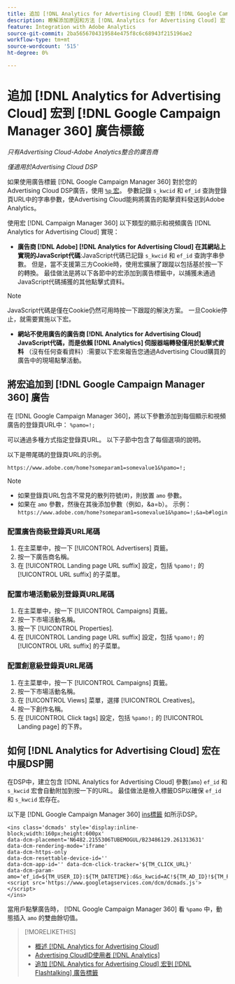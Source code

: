 ```yaml
---
title: 追加 [!DNL Analytics for Advertising Cloud] 宏到 [!DNL Google Campaign Manager 360] 廣告標籤
description: 瞭解添加原因和方法 [!DNL Analytics for Advertising Cloud] 宏 [!DNL Google Campaign Manager 360] ad標籤
feature: Integration with Adobe Analytics
source-git-commit: 2ba5656704319584e475f8c6c68943f215196ae2
workflow-type: tm+mt
source-wordcount: '515'
ht-degree: 0%

---
```


# 追加 [!DNL Analytics for Advertising Cloud] 宏到 [!DNL Google Campaign Manager 360] 廣告標籤

*只有Advertising Cloud-Adobe Analytics整合的廣告商*

*僅適用於Advertising Cloud DSP*

如果使用廣告標籤 [!DNL Google Campaign Manager 360] 對於您的Advertising Cloud DSP廣告，使用 [`%p` 宏](https://support.google.com/campaignmanager/table/6096962)。 參數記錄 `s_kwcid` 和 `ef_id` 查詢登錄頁URL中的字串參數，使Advertising Cloud能夠將廣告的點擊資料發送到Adobe Analytics。

使用宏 [!DNL Campaign Manager 360] 以下類型的顯示和視頻廣告 [!DNL Analytics for Advertising Cloud] 實現：

* **廣告商 [!DNL Adobe] [!DNL Analytics for Advertising Cloud] 在其網站上實現的JavaScript代碼**:JavaScript代碼已記錄 `s_kwcid` 和 `ef_id` 查詢字串參數。 但是，當不支援第三方Cookie時，使用宏擴展了跟蹤以包括基於按一下的轉換。 最佳做法是將以下各節中的宏添加到廣告標籤中，以捕獲未通過JavaScript代碼捕獲的其他點擊式資料。

>[!NOTE]
>
>JavaScript代碼是僅在Cookie仍然可用時按一下跟蹤的解決方案。 一旦Cookie停止，就需要實施以下宏。

* **網站不使用廣告的廣告商 [!DNL Analytics for Advertising Cloud] JavaScript代碼，而是依賴 [!DNL Analytics] 伺服器端轉發僅用於點擊式資料** （沒有任何查看資料）:需要以下宏來報告您通過Advertising Cloud購買的廣告中的現場點擊活動。

## 將宏追加到 [!DNL Google Campaign Manager 360] 廣告

在 [!DNL Google Campaign Manager 360]，將以下參數添加到每個顯示和視頻廣告的登錄頁URL中： `%pamo=!;`

可以通過多種方式指定登錄頁URL。 以下子節中包含了每個選項的說明。

以下是帶尾碼的登錄頁URL的示例。

```
https://www.adobe.com/home?someparam1=somevalue1&%pamo=!;
```

>[!NOTE]
>
>
>* 如果登錄頁URL包含不常見的散列符號(#)，則放置 `amo` 參數。
>* 如果在 `amo` 參數，然後在其後添加參數（例如，&amp;a=b）。 示例：`https://www.adobe.com/home?someparam1=somevalue1&%pamo=!;&a=b#login`


### 配置廣告商級登錄頁URL尾碼

1. 在主菜單中，按一下 [!UICONTROL Advertisers] 頁籤。
1. 按一下廣告商名稱。
1. 在 [!UICONTROL Landing page URL suffix] 設定，包括 `%pamo!;` 的 [!UICONTROL URL suffix] 的子菜單。

### 配置市場活動級別登錄頁URL尾碼

1. 在主菜單中，按一下 [!UICONTROL Campaigns] 頁籤。
1. 按一下市場活動名稱。
1. 按一下 [!UICONTROL Properties].
1. 在 [!UICONTROL Landing page URL suffix] 設定，包括 `%pamo!;` 的 [!UICONTROL URL suffix] 的子菜單。

### 配置創意級登錄頁URL尾碼

1. 在主菜單中，按一下 [!UICONTROL Campaigns] 頁籤。
1. 按一下市場活動名稱。
1. 在 [!UICONTROL Views] 菜單，選擇 [!UICONTROL Creatives]。
1. 按一下創作名稱。
1. 在 [!UICONTROL Click tags] 設定，包括 `%pamo!;` 的 [!UICONTROL Landing page] 的下界。

## 如何 [!DNL Analytics for Advertising Cloud] 宏在中展DSP開

在DSP中，建立包含 [!DNL Analytics for Advertising Cloud] 參數(`amo`) `ef_id` 和 `s_kwcid` 宏會自動附加到按一下的URL。 最佳做法是檢入標籤DSP以確保 `ef_id` 和 `s_kwcid` 宏存在。

以下是 [!DNL Google Campaign Manager 360] [ins標籤](https://support.google.com/campaignmanager/answer/6080468) 如所示DSP。

```
<ins class='dcmads' style='display:inline-block;width:160px;height:600px'
data-dcm-placement='N6482.2155306TUBEMOGUL/B23486129.261313631'
data-dcm-rendering-mode='iframe'
data-dcm-https-only
data-dcm-resettable-device-id=''
data-dcm-app-id='' data-dcm-click-tracker='${TM_CLICK_URL}'
data-dcm-param-amo='ef_id=${TM_USER_ID}:${TM_DATETIME}:d&s_kwcid=AC!${TM_AD_ID}!${TM_PLACEMENT_ID}'>
<script src='https://www.googletagservices.com/dcm/dcmads.js'></script>
</ins>
```

當用戶點擊廣告時， [!DNL Google Campaign Manager 360] 看 `%pamo` 中，動態插入 `amo` 的雙曲餘切值。


>[!MORELIKETHIS]
>
>* [概述 [!DNL Analytics for Advertising Cloud]](overview.md)
>* [Advertising CloudID使用者 [!DNL Analytics]](/help/integrations/analytics/ids.md)
>* [追加 [!DNL Analytics for Advertising Cloud] 宏到 [!DNL Flashtalking] 廣告標籤](macros-flashtalking.md)

